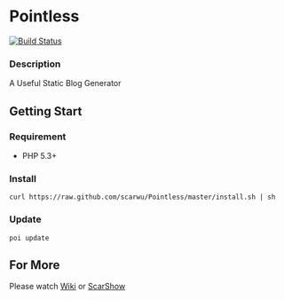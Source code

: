 Pointless
=========

[![Build Status](https://travis-ci.org/scarwu/Pointless.png?branch=master)](https://travis-ci.org/scarwu/Pointless)

### Description

A Useful Static Blog Generator

## Getting Start

### Requirement

* PHP 5.3+

### Install

	curl https://raw.github.com/scarwu/Pointless/master/install.sh | sh

### Update

	poi update

## For More

Please watch [Wiki](https://github.com/scarwu/Pointless/wiki) or [ScarShow](http://scar.simcz.tw)
